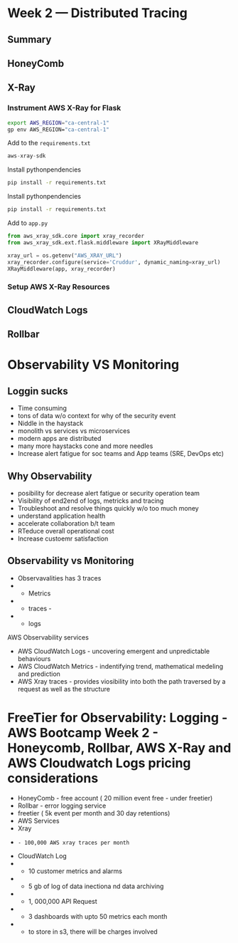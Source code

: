 # Week 2 — Distributed Tracing

## Summary

## HoneyComb


## X-Ray

### Instrument AWS X-Ray for Flask

```sh
export AWS_REGION="ca-central-1"
gp env AWS_REGION="ca-central-1"
```

Add to the `requirements.txt`

```py
aws-xray-sdk
```

Install pythonpendencies

```sh
pip install -r requirements.txt
```

Install pythonpendencies

```sh
pip install -r requirements.txt
```
Add to `app.py`

```py
from aws_xray_sdk.core import xray_recorder
from aws_xray_sdk.ext.flask.middleware import XRayMiddleware

xray_url = os.getenv("AWS_XRAY_URL")
xray_recorder.configure(service='Cruddur', dynamic_naming=xray_url)
XRayMiddleware(app, xray_recorder)
```

### Setup AWS X-Ray Resources



## CloudWatch Logs

## Rollbar


# Observability VS Monitoring 

## Loggin sucks
- Time consuming
- tons of data w/o context for why of the security event
- Niddle in the haystack
- monolith vs services vs microservices
- modern apps are distributed
- many more haystacks cone and more needles
- Increase alert fatigue for soc teams and App teams (SRE, DevOps etc)

## Why Observability
- posibility for decrease alert fatigue or security operation team
- Visibility of end2end of logs, metricks and tracing
- Troubleshoot and resolve things quickly w/o too much money
- understand application health
- accelerate collaboration b/t team
- RTeduce overall operational cost
- Increase custoemr satisfaction

## Observability vs Monitoring
- Observavalities has 3 traces
-   - Metrics
-   - traces - 
-   - logs

AWS Observability services
- AWS CloudWatch Logs - uncovering emergent and unpredictable behaviours
- AWS CloudWatch Metrics - indentifying trend, mathematical medeling and prediction
- AWS Xray traces - provides viosibility into both the path traversed by a request as well as the structure




# FreeTier for Observability: Logging - AWS Bootcamp Week 2 - Honeycomb, Rollbar, AWS X-Ray and AWS Cloudwatch Logs pricing considerations
- HoneyComb - free account ( 20 million event free - under freetier)
- Rollbar - error logging service
-   freetier ( 5k event per month and 30 day retentions)
- AWS Services
-   Xray 
-     - 100,000 AWS xray traces per month
-  CloudWatch Log
-   - 10 customer metrics and alarms
-   - 5 gb of log of data inectiona nd data archiving
-   - 1, 000,000 API Request
-   - 3 dashboards with upto 50 metrics each month 
-   - to store in s3, there will be charges involved












